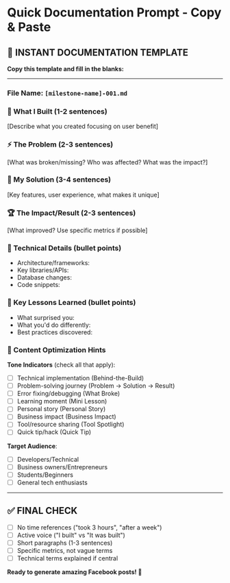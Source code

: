 # Quick Documentation Prompt - Copy & Paste

## 📝 **INSTANT DOCUMENTATION TEMPLATE**

**Copy this template and fill in the blanks:**

---

### **File Name**: `[milestone-name]-001.md`

### **🎯 What I Built** (1-2 sentences)
[Describe what you created focusing on user benefit]

### **⚡ The Problem** (2-3 sentences)
[What was broken/missing? Who was affected? What was the impact?]

### **🔧 My Solution** (3-4 sentences)
[Key features, user experience, what makes it unique]

### **🏆 The Impact/Result** (2-3 sentences)
[What improved? Use specific metrics if possible]

### **🔬 Technical Details** (bullet points)
- Architecture/frameworks:
- Key libraries/APIs:
- Database changes:
- Code snippets:

### **🧠 Key Lessons Learned** (bullet points)
- What surprised you:
- What you'd do differently:
- Best practices discovered:

### **🎨 Content Optimization Hints**
**Tone Indicators** (check all that apply):
- [ ] Technical implementation (Behind-the-Build)
- [ ] Problem-solving journey (Problem → Solution → Result)
- [ ] Error fixing/debugging (What Broke)
- [ ] Learning moment (Mini Lesson)
- [ ] Personal story (Personal Story)
- [ ] Business impact (Business Impact)
- [ ] Tool/resource sharing (Tool Spotlight)
- [ ] Quick tip/hack (Quick Tip)

**Target Audience**:
- [ ] Developers/Technical
- [ ] Business owners/Entrepreneurs
- [ ] Students/Beginners
- [ ] General tech enthusiasts

---

## ✅ **FINAL CHECK**
- [ ] No time references ("took 3 hours", "after a week")
- [ ] Active voice ("I built" vs "It was built")
- [ ] Short paragraphs (1-3 sentences)
- [ ] Specific metrics, not vague terms
- [ ] Technical terms explained if central

**Ready to generate amazing Facebook posts! 🚀** 